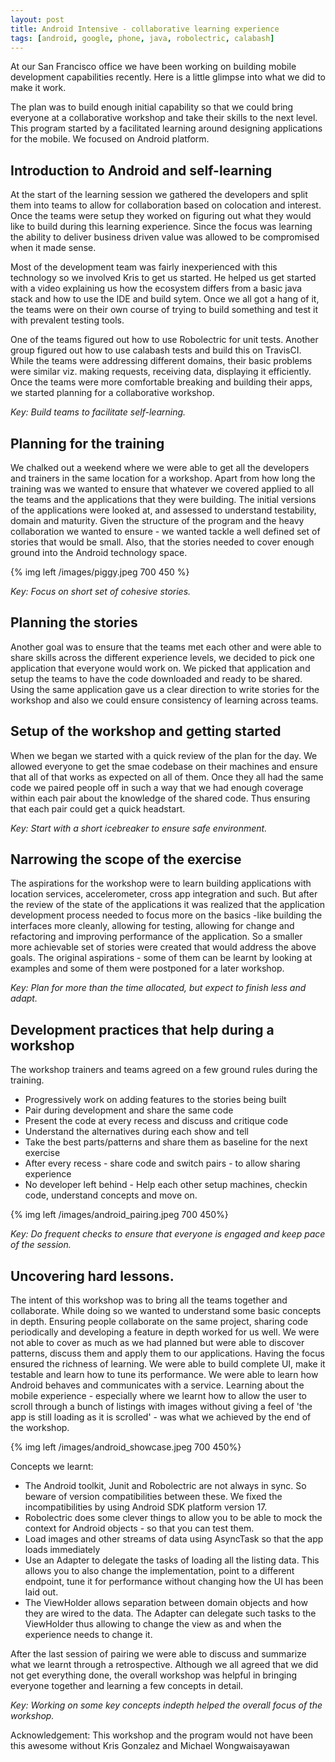 ```yaml
---
layout: post
title: Android Intensive - collaborative learning experience
tags: [android, google, phone, java, robolectric, calabash]
---
```

At our San Francisco office we have been working on building mobile development capabilities recently. Here is a little glimpse into what we did to make it work. 

The plan was to build enough initial capability so that we could bring everyone at a collaborative workshop and take their skills to the next level. This program started by a facilitated learning around designing applications for the mobile. We focused on Android platform. 

## Introduction to Android and self-learning

At the start of the learning session we gathered the developers and split them into teams to allow for collaboration based on colocation and interest. Once the teams were setup they worked on figuring out what they would like to build during this learning experience. Since the focus was learning the ability to deliver business driven value was allowed to be compromised when it made sense.

Most of the development team was fairly inexperienced with this technology so we involved Kris to get us started. He helped us get started with a video explaining us how the ecosystem differs from a basic java stack and how to use the IDE and build sytem. Once we all got a hang of it, the teams were on their own course of trying to build something and test it with prevalent testing tools.

One of the teams figured out how to use Robolectric for unit tests. Another group figured out how to use calabash tests and build this on TravisCI. While the teams were addressing different domains, their basic problems were similar viz. making requests, receiving data, displaying it efficiently. Once the teams were more comfortable breaking and building their apps, we started planning for a collaborative workshop.

_Key: Build teams to facilitate self-learning._

<!--more-->
## Planning for the training

We chalked out a weekend where we were able to get all the developers and trainers in the same location for a workshop. Apart from how long the training was we wanted to ensure that whatever we covered applied to all the teams and the applications that they were building. The initial versions of the applications were looked at, and assessed to understand testability, domain and maturity. 
Given the structure of the program and the heavy collaboration we wanted to ensure - we wanted tackle a well defined set of stories that would be small. Also, that the stories needed to cover enough ground into the Android technology space.

{% img left /images/piggy.jpeg 700 450 %}

_Key: Focus on short set of cohesive stories._

## Planning the stories

Another goal was to ensure that the teams met each other and were able to share skills across the different experience levels, we decided to pick one application that everyone would work on. We picked that application and setup the teams to have the code downloaded and ready to be shared. Using the same application gave us a clear direction to write stories for the workshop and also we could ensure consistency of learning across teams.

## Setup of the workshop and getting started

When we began we started with a quick review of the plan for the day. We allowed everyone to get the smae codebase on their machines and ensure that all of that works as expected on all of them. Once they all had the same code we paired people off in such a way that we had enough coverage within each pair about the knowledge of the shared code. Thus ensuring that each pair could get a quick headstart.

_Key: Start with a short icebreaker to ensure safe environment._

## Narrowing the scope of the exercise

The aspirations for the workshop were to learn building applications with location services, accelerometer, cross app integration and such. But after the review of the state of the applications it was realized that the application development process needed to focus more on the basics -like building the interfaces more cleanly, allowing for testing, allowing for change and refactoring and improving performance of the application. So a smaller more achievable set of stories were created that would address the above goals. The original aspirations - some of them can be learnt by looking at examples and some of them were postponed for a later workshop.

_Key: Plan for more than the time allocated, but expect to finish less and adapt._

## Development practices that help during a workshop

The workshop trainers and teams agreed on a few ground rules during the training. 

   -   Progressively work on adding features to the stories being built
   -   Pair during development and share the same code
   -   Present the code at every recess and discuss and critique code
   -   Understand the alternatives during each show and tell
   -   Take the best parts/patterns and share them as baseline for the next exercise
   -   After every recess - share code and switch pairs - to allow sharing experience
   -   No developer left behind - Help each other setup machines, checkin code, understand concepts and move on.

{% img left /images/android_pairing.jpeg 700 450%}

_Key: Do frequent checks to ensure that everyone is engaged and keep pace of the session._

## Uncovering hard lessons.

The intent of this workshop was to bring all the teams together and collaborate. While doing so we wanted to understand some basic concepts in depth. Ensuring people collaborate on the same project, sharing code periodically and developing a feature in depth worked for us well. We were not able to cover as much as we had planned but were able to discover patterns, discuss them and apply them to our applications. Having the focus ensured the richness of learning. We were able to build complete UI, make it testable and learn how to tune its performance. We were able to learn how Android behaves and communicates with a service. 
Learning about the mobile experience - especially where we learnt how to allow the user to scroll through a bunch of listings with images without giving a feel of 'the app is still loading as it is scrolled' - was what we achieved by the end of the workshop. 

{% img left /images/android_showcase.jpeg 700 450%}

Concepts we learnt:


   -   The Android toolkit, Junit and Robolectric are not always in sync. So beware of version compatibilities between these. We fixed the incompatibilities by using Android SDK platform version 17.
   -   Robolectric does some clever things to allow you to be able to mock the context for Android objects - so that you can test them.
   -   Load images and other streams of data using AsyncTask so that the app loads immediately
   -   Use an Adapter to delegate the tasks of loading all the listing data. This allows you to also change the implementation, point to a different endpoint, tune it for performance without changing how the UI has been laid out.
   -   The ViewHolder allows separation between domain objects and how they are wired to the data. The Adapter can delegate such tasks to the ViewHolder thus allowing to change the view as and when the experience needs to change it.


After the last session of pairing we were able to discuss and summarize what we learnt through a retrospective. Although we all agreed that we did not get everything done, the overall workshop was helpful in bringing everyone together and learning a few concepts in detail.

_Key: Working on some key concepts indepth helped the overall focus of the workshop._

Acknowledgement: This workshop and the program would not have been this awesome without Kris Gonzalez and Michael Wongwaisayawan

